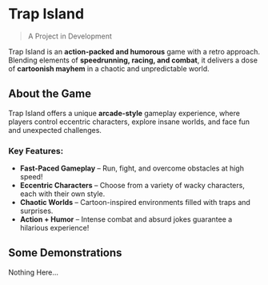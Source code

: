 # Trap Island
> A Project in Development

Trap Island is an **action-packed and humorous** game with a retro approach. Blending elements of **speedrunning, racing, and combat**, it delivers a dose of **cartoonish mayhem** in a chaotic and unpredictable world.  

## About the Game  
Trap Island offers a unique **arcade-style** gameplay experience, where players control eccentric characters, explore insane worlds, and face fun and unexpected challenges.  

### Key Features:  
- **Fast-Paced Gameplay** – Run, fight, and overcome obstacles at high speed!  
- **Eccentric Characters** – Choose from a variety of wacky characters, each with their own style.  
- **Chaotic Worlds** – Cartoon-inspired environments filled with traps and surprises.  
- **Action + Humor** – Intense combat and absurd jokes guarantee a hilarious experience!  

## Some Demonstrations
Nothing Here...